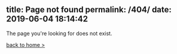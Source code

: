 title: Page not found
permalink: /404/
date: 2019-06-04 18:14:42
---
The page you're looking for does not exist.


<a href="../">back to home ></a>